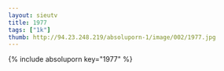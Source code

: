 ```yaml
--- 
layout: sieutv
title: 1977
tags: ["1k"]
thumb: http://94.23.248.219/absoluporn-1/image/002/1977.jpg
---
```

{% include absoluporn key="1977" %} 
